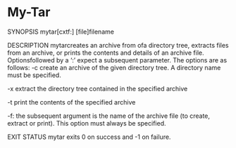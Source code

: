 # My-Tar

SYNOPSIS 
mytar[cxtf:] [file]filename

DESCRIPTION
mytarcreates an archive from ofa directory tree, extracts files from an archive, or prints the contents and details of an archive file. Optionsfollowed by a ‘:’ expect a subsequent parameter. The options are as follows:
-c
create an archive of the given directory tree. A directory name must be specified.

-x
extract the directory tree contained in the specified archive

-t
print the contents of the specified archive

-f:
the subsequent argument is the name of the archive file (to create, extract or print). This option must always be specified.

EXIT STATUS
mytar exits 0 on success and -1 on failure.
